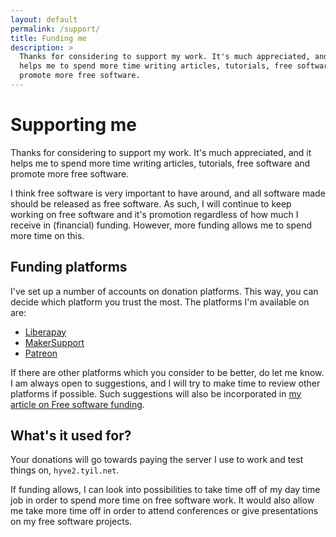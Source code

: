 ```yaml
---
layout: default
permalink: /support/
title: Funding me
description: >
  Thanks for considering to support my work. It's much appreciated, and it
  helps me to spend more time writing articles, tutorials, free software and
  promote more free software.
---
```


# Supporting me
Thanks for considering to support my work. It's much appreciated, and it helps me
to spend more time writing articles, tutorials, free software and promote more
free software.

I think free software is very important to have around, and all software made
should be released as free software.  As such, I will continue to keep working
on free software and it's promotion regardless of how much I receive in
(financial) funding.  However, more funding allows me to spend more time on
this.

## Funding platforms
I've set up a number of accounts on donation platforms. This way, you can
decide which platform you trust the most. The platforms I'm available on are:

- [Liberapay](https://liberapay.com/tyil/donate)
- [MakerSupport](https://www.makersupport.com/tyilanmenyn/pledge)
- [Patreon](https://www.patreon.com/bePatron?c=1401236)

If there are other platforms which you consider to be better, do let me know. I
am always open to suggestions, and I will try to make time to review other
platforms if possible. Such suggestions will also be incorporated in [my
article on Free software funding][article-funding].

## What's it used for?
Your donations will go towards paying the server I use to work and test things
on, `hyve2.tyil.net`.

If funding allows, I can look into possibilities to take time off of my day
time job in order to spend more time on free software work. It would also allow
me take more time off in order to attend conferences or give presentations on
my free software projects.

[article-funding]: /articles/funding-yourself-as-free-software-developer/
